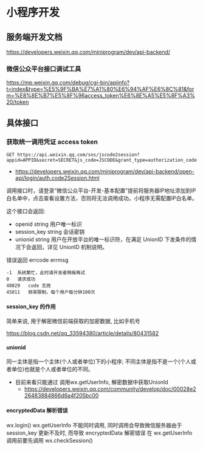# 小程序开发

## 服务端开发文档

https://developers.weixin.qq.com/miniprogram/dev/api-backend/

### 微信公众平台接口调试工具

https://mp.weixin.qq.com/debug/cgi-bin/apiinfo?t=index&type=%E5%9F%BA%E7%A1%80%E6%94%AF%E6%8C%81&form=%E8%8E%B7%E5%8F%96access_token%E6%8E%A5%E5%8F%A3%20/token

## 具体接口

### 获取统一调用凭证 access token

`GET https://api.weixin.qq.com/sns/jscode2session?appid=APPID&secret=SECRET&js_code=JSCODE&grant_type=authorization_code`

- https://developers.weixin.qq.com/miniprogram/dev/api-backend/open-api/login/auth.code2Session.html

调用接口时，请登录“微信公众平台-开发-基本配置”提前将服务器IP地址添加到IP白名单中，点击查看设置方法，否则将无法调用成功。小程序无需配置IP白名单。

这个接口会返回:

- openid	string	用户唯一标识
- session_key	string	会话密钥
- unionid	string	用户在开放平台的唯一标识符，在满足 UnionID 下发条件的情况下会返回，详见 UnionID 机制说明。

错误返回 errcode errmsg

```
-1	系统繁忙，此时请开发者稍候再试
0	请求成功	
40029	code 无效	
45011	频率限制，每个用户每分钟100次
```


#### session_key 的作用

简单来说, 用于解密微信前端获取的加密数据, 比如手机号

https://blog.csdn.net/qq_33594380/article/details/80431582


#### unionid

同一主体是指一个主体(个人或者单位)下的小程序; 不同主体是指不是一个(个人或者单位)也就是个人或者单位的不同。

- 目前来看只能通过 调用wx.getUserInfo, 解密数据中获取UnionId
	- https://developers.weixin.qq.com/community/develop/doc/00028e226483884866d6a4f205bc00

#### encryptedData 解析错误

wx.login() wx.getUserInfo 不能同时调用, 同时调用会导致微信服务器由于 session_key 更新不及时, 而导致 encryptedData 解密错误
在 wx.getUserInfo 调用前要先调用 wx.checkSession()



